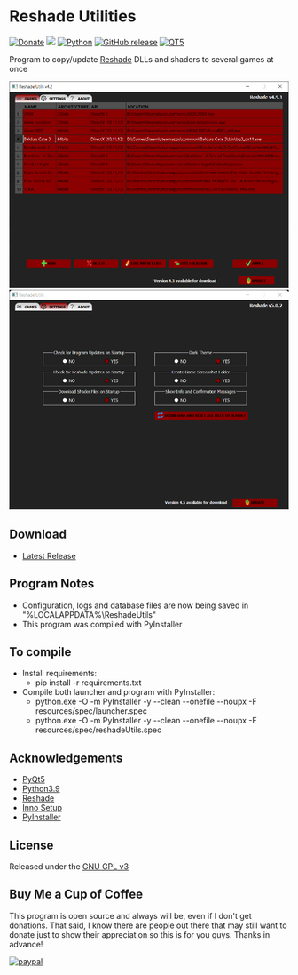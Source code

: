 # Reshade Utilities
[![Donate](https://img.shields.io/badge/Donate-PayPal-green.svg?style=plastic)](https://www.paypal.com/cgi-bin/webscr?cmd=_s-xclick&hosted_button_id=ENK474GPJMVTE)
[<img src="https://img.shields.io/github/license/ddc/ReshadeUtils.svg?style=plastic">](https://github.com/ddc/ReshadeUtils/blob/master/LICENSE)
[![Python](https://img.shields.io/badge/python-3.9-blue.svg?style=plastic)](https://www.python.org/)
[![GitHub release](https://img.shields.io/github/release/ddc/ReshadeUtils.svg?style=plastic)](https://github.com/ddc/ReshadeUtils/releases/latest)
[![QT5](https://img.shields.io/badge/PyQt-5-brightgreen.svg?style=plastic)](https://riverbankcomputing.com/software/pyqt)

Program to copy/update [Reshade](https://reshade.me/) DLLs and shaders to several games at once

![screenshot](resources/images/screenshot.png)
![screenshot](resources/images/screenshot_settings.png)

## Download
+ [Latest Release](https://github.com/ddc/ReshadeUtils/releases/latest)


## Program Notes
+ Configuration, logs and database files are now being saved in "%LOCALAPPDATA%\ReshadeUtils"
+ This program was compiled with PyInstaller


## To compile
+ Install requirements:
    + pip install -r requirements.txt
+ Compile both launcher and program with PyInstaller:
    + python.exe -O -m PyInstaller -y --clean --onefile --noupx -F resources/spec/launcher.spec
    + python.exe -O -m PyInstaller -y --clean --onefile --noupx -F resources/spec/reshadeUtils.spec


## Acknowledgements
+ [PyQt5](https://riverbankcomputing.com/software/pyqt)
+ [Python3.9](https://www.python.org)
+ [Reshade](https://reshade.me)
+ [Inno Setup](http://www.innosetup.com)
+ [PyInstaller](https://www.pyinstaller.org)


## License
Released under the [GNU GPL v3](LICENSE)


## Buy Me a Cup of Coffee
This program is open source and always will be, even if I don't get donations. That said, I know there are people out there that may still want to donate just to show their appreciation so this is for you guys. Thanks in advance!

[![paypal](https://www.paypalobjects.com/en_US/i/btn/btn_donate_SM.gif)](https://www.paypal.com/donate/?cmd=_s-xclick&hosted_button_id=ENK474GPJMVTE)

